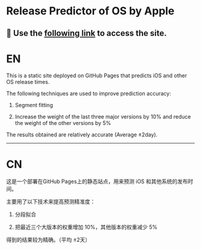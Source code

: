 # Release Predictor of OS by Apple

## 🚀 Use the [following link](https://borancui.site/PredictiOSVersion/) to access the site.

# EN

This is a static site deployed on GitHub Pages that predicts iOS and other OS release times.

The following techniques are used to improve prediction accuracy:

1. Segment fitting

2. Increase the weight of the last three major versions by 10% and reduce the weight of the other versions by 5%

The results obtained are relatively accurate (Average ±2day).

---

# CN

这是一个部署在GitHub Pages上的静态站点，用来预测 iOS 和其他系统的发布时间。

主要用了以下技术来提高预测精准度：

1. 分段拟合

2. 把最近三个大版本的权重增加 10%，其他版本的权重减少 5%

得到的结果较为精确。（平均 ±2天）
